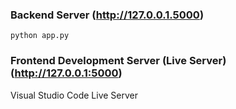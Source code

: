 ### Backend Server (http://127.0.0.1.5000)
```
python app.py
```

### Frontend Development Server (Live Server) (http://127.0.0.1:5000)
Visual Studio Code Live Server